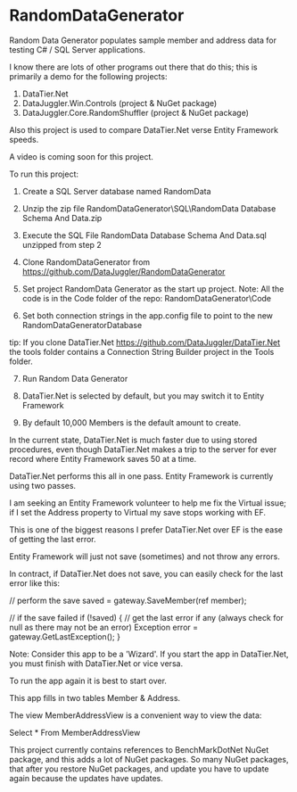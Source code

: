 # RandomDataGenerator
Random Data Generator populates sample member and address data for testing C# / SQL Server applications.

I know there are lots of other programs out there that do this; this is primarily a demo for the following projects:

1. DataTier.Net
2. DataJuggler.Win.Controls (project & NuGet package)
3. DataJuggler.Core.RandomShuffler (project & NuGet package)

Also this project is used to compare DataTier.Net verse Entity Framework speeds.

A video is coming soon for this project.

To run this project:
1. Create a SQL Server database named RandomData

2. Unzip the zip file RandomDataGenerator\SQL\RandomData Database Schema And Data.zip

3. Execute the SQL File RandomData Database Schema And Data.sql unzipped from step 2

4. Clone RandomDataGenerator from https://github.com/DataJuggler/RandomDataGenerator

5. Set project RandomData Generator as the start up project.
Note: All the code is in the Code folder of the repo: RandomDataGenerator\Code

6. Set both connection strings in the app.config file to point to the new RandomDataGeneratorDatabase

tip: If you clone DataTier.Net https://github.com/DataJuggler/DataTier.Net the tools folder contains
a Connection String Builder project in the Tools folder.

7. Run Random Data Generator

8. DataTier.Net is selected by default, but you may switch it to Entity Framework 

9. By default 10,000 Members is the default amount to create. 

In the current state, DataTier.Net is much faster due to using stored procedures, even though DataTier.Net makes a
trip to the server for ever record where Entity Framework saves 50 at a time.

DataTier.Net performs this all in one pass. Entity Framework is currently using two passes.

I am seeking an Entity Framework volunteer to help me fix the Virtual issue; if I set the Address property to Virtual 
my save stops working with EF. 

This is one of the biggest reasons I prefer DataTier.Net over EF is the ease of getting the last error.

Entity Framework will just not save (sometimes) and not throw any errors.

In contract, if DataTier.Net does not save, you can easily check for the last error like this:

// perform the save
saved = gateway.SaveMember(ref member);

// if the save failed
if (!saved)
{
    // get the last error if any (always check for null as there may not be an error)
    Exception error = gateway.GetLastException();
}

Note: Consider this app to be a 'Wizard'. If you start the app in DataTier.Net, you must finish with DataTier.Net
or vice versa. 

To run the app again it is best to start over.

This app fills in two tables Member & Address. 

The view MemberAddressView is a convenient way to view the data:

Select * From MemberAddressView

This project currently contains references to BenchMarkDotNet NuGet package, and this adds a lot of NuGet packages.
So many NuGet packages, that after you restore NuGet packages, and update you have to update again because the
updates have updates.

